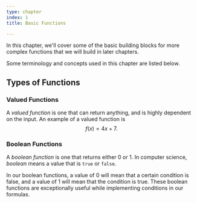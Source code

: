 ```yaml
---
type: chapter
index: 1
title: Basic Functions

---
```


In this chapter, we'll cover some of the basic building blocks for more complex functions that we will build in later chapters.

Some terminology and concepts used in this chapter are listed below.

## Types of Functions

### Valued Functions
A *valued function* is one that can return anything, and is highly dependent on the input.
 An example of a valued function is
 $$ f(x) = 4x+7.$$

### Boolean Functions
A *boolean function* is one that returns either $0$ or $1$.  In computer science, *boolean* means a value that is `true` or `false`.

In our boolean functions, a value of $0$ will mean that a certain condition is false, and a value of $1$ will mean that the condition is true. These boolean functions are exceptionally useful while implementing conditions in our formulas.
<!--stackedit_data:
eyJoaXN0b3J5IjpbNDcyMjcxMzc3LDQ0NTI2MTg1NywtMTE4OT
I5OTQ1NF19
-->